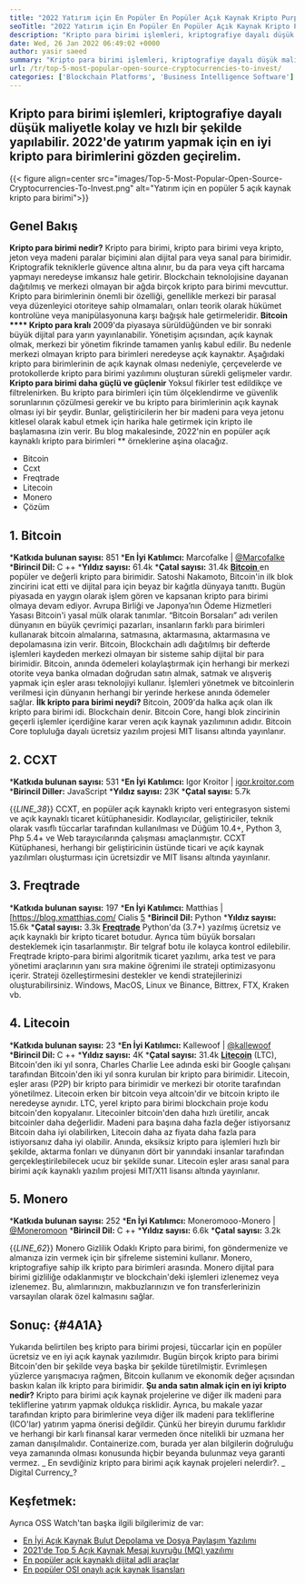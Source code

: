 ```yaml
---
title: "2022 Yatırım için En Popüler En Popüler Açık Kaynak Kripto Purpuzları" 
seoTitle: "2022 Yatırım için En Popüler En Popüler Açık Kaynak Kripto Purpuzları" 
description: "Kripto para birimi işlemleri, kriptografiye dayalı düşük maliyetle kolay ve hızlı bir şekilde yapılabilir. 2022'ye yatırım yapmak için en iyi kripto para birimlerini gözden geçirelim." 
date: Wed, 26 Jan 2022 06:49:02 +0000
author: yasir saeed
summary: "Kripto para birimi işlemleri, kriptografiye dayalı düşük maliyetle kolay ve hızlı bir şekilde yapılabilir. 2022'ye yatırım yapmak için en iyi kripto para birimlerini gözden geçirelim." 
url: /tr/top-5-most-popular-open-source-cryptocurrencies-to-invest/
categories: ['Blockchain Platforms', 'Business Intelligence Software']
---
```


## Kripto para birimi işlemleri, kriptografiye dayalı düşük maliyetle kolay ve hızlı bir şekilde yapılabilir. 2022'de yatırım yapmak için en iyi kripto para birimlerini gözden geçirelim.

{{< figure align=center src="images/Top-5-Most-Popular-Open-Source-Cryptocurrencies-To-Invest.png" alt="Yatırım için en popüler 5 açık kaynak kripto para birimi">}}


## **Genel Bakış** 
**Kripto para birimi nedir?**  Kripto para birimi, kripto para birimi veya kripto, jeton veya madeni paralar biçimini alan dijital para veya sanal para birimidir. Kriptografik tekniklerle güvence altına alınır, bu da para veya çift harcama yapmayı neredeyse imkansız hale getirir. Blockchain teknolojisine dayanan dağıtılmış ve merkezi olmayan bir ağda birçok kripto para birimi mevcuttur. Kripto para birimlerinin önemli bir özelliği, genellikle merkezi bir parasal veya düzenleyici otoriteye sahip olmamaları, onları teorik olarak hükümet kontrolüne veya manipülasyonuna karşı bağışık hale getirmeleridir.
**Bitcoin  ****  Kripto para kralı**  2009'da piyasaya sürüldüğünden ve bir sonraki büyük dijital para yarın yayınlanabilir. Yönetişim açısından, açık kaynak olmak, merkezi bir yönetim fikrinde tamamen yanlış kabul edilir. Bu nedenle merkezi olmayan kripto para birimleri neredeyse açık kaynaktır.
Aşağıdaki kripto para birimlerinin de açık kaynak olması nedeniyle, çerçevelerde ve protokollerde kripto para birimi yazılımını oluşturan sürekli gelişmeler vardır. **Kripto para birimi daha güçlü ve güçlenir**  Yoksul fikirler test edildikçe ve filtrelenirken. Bu kripto para birimleri için tüm ölçeklendirme ve güvenlik sorunlarının çözülmesi gerekir ve bu kripto para birimlerinin açık kaynak olması iyi bir şeydir. Bunlar, geliştiricilerin her bir madeni para veya jetonu kitlesel olarak kabul etmek için harika hale getirmek için kripto ile başlamasına izin verir.
Bu blog makalesinde, 2022'nin en popüler açık kaynaklı kripto para birimleri ** örneklerine aşina olacağız.
  * Bitcoin
  * Ccxt
  * Freqtrade
  * Litecoin
  * Monero
  * Çözüm

## 1. Bitcoin
  ***Katkıda bulunan sayısı:**  851
  ***En İyi Katılımcı:**  Marcofalke | [@Marcofalke][1]
  ***Birincil Dil:**  C ++
  ***Yıldız sayısı:**  61.4k
  ***Çatal sayısı:**  31.4k
[**Bitcoin** ][2] en popüler ve değerli kripto para birimidir. Satoshi Nakamoto, Bitcoin'in ilk blok zincirini icat etti ve dijital para için beyaz bir kağıtla dünyaya tanıttı. Bugün piyasada en yaygın olarak işlem gören ve kapsanan kripto para birimi olmaya devam ediyor. Avrupa Birliği ve Japonya’nın Ödeme Hizmetleri Yasası Bitcoin'i yasal mülk olarak tanımlar. “Bitcoin Borsaları” adı verilen dünyanın en büyük çevrimiçi pazarları, insanların farklı para birimleri kullanarak bitcoin almalarına, satmasına, aktarmasına, aktarmasına ve depolamasına izin verir.
Bitcoin, Blockchain adlı dağıtılmış bir defterde işlemleri kaydeden merkezi olmayan bir sisteme sahip dijital bir para birimidir. Bitcoin, anında ödemeleri kolaylaştırmak için herhangi bir merkezi otorite veya banka olmadan doğrudan satın almak, satmak ve alışveriş yapmak için eşler arası teknolojiyi kullanır. İşlemleri yönetmek ve bitcoinlerin verilmesi için dünyanın herhangi bir yerinde herkese anında ödemeler sağlar.
**İlk kripto para birimi neydi?**  Bitcoin, 2009'da halka açık olan ilk kripto para birimi idi. Blockchain denir. Bitcoin Core, hangi blok zincirinin geçerli işlemler içerdiğine karar veren açık kaynak yazılımının adıdır. Bitcoin Core topluluğa dayalı ücretsiz yazılım projesi MIT lisansı altında yayınlanır.

## 2. CCXT
  ***Katkıda bulunan sayısı:**  531
  ***En İyi Katılımcı:**  Igor Kroitor | [igor.kroitor.com][3]
  ***Birincil Diller:**  JavaScript
  ***Yıldız sayısı:**  23K
  ***Çatal sayısı:**  5.7k

{{_LINE_38_}}
CCXT, en popüler açık kaynaklı kripto veri entegrasyon sistemi ve açık kaynaklı ticaret kütüphanesidir. Kodlayıcılar, geliştiriciler, teknik olarak vasıflı tüccarlar tarafından kullanılması ve Düğüm 10.4+, Python 3, Php 5.4+ ve Web tarayıcılarında çalışması amaçlanmıştır. CCXT Kütüphanesi, herhangi bir geliştiricinin üstünde ticari ve açık kaynak yazılımları oluşturması için ücretsizdir ve MIT lisansı altında yayınlanır.

## 3. Freqtrade
  ***Katkıda bulunan sayısı:**  197
  ***En İyi Katılımcı:**  Matthias | [https://blog.xmatthias.com/ Cialis [5]
  ***Birincil Dil:**  Python
  ***Yıldız sayısı:**  15.6k
  ***Çatal sayısı:**  3.3k
**[Freqtrade][6]**  Python'da (3.7+) yazılmış ücretsiz ve açık kaynaklı bir kripto ticaret botudur. Ayrıca tüm büyük borsaları desteklemek için tasarlanmıştır. Bir telgraf botu ile kolayca kontrol edilebilir.
Freqtrade kripto-para birimi algoritmik ticaret yazılımı, arka test ve para yönetimi araçlarının yanı sıra makine öğrenimi ile strateji optimizasyonu içerir. Strateji özelleştirmesini destekler ve kendi stratejilerinizi oluşturabilirsiniz. Windows, MacOS, Linux ve Binance, Bittrex, FTX, Kraken vb.

## 4. Litecoin
  ***Katkıda bulunan sayısı:**  23
  ***En İyi Katılımcı:**  Kallewoof | [@kallewoof][7]
  ***Birincil Dil:**  C ++
  ***Yıldız sayısı:**  4K
  ***Çatal sayısı:**  31.4k
**[Litecoin][8]**  (LTC), Bitcoin'den iki yıl sonra, Charles Charlie Lee adında eski bir Google çalışanı tarafından Bitcoin'den iki yıl sonra kurulan bir kripto para birimidir. Litecoin, eşler arası (P2P) bir kripto para birimidir ve merkezi bir otorite tarafından yönetilmez. Litecoin erken bir bitcoin veya altcoin'dir ve bitcoin kripto ile neredeyse aynıdır. LTC, yerel kripto para birimi blockchain proje kodu bitcoin'den kopyalanır.
Litecoinler bitcoin'den daha hızlı üretilir, ancak bitcoinler daha değerlidir. Madeni para başına daha fazla değer istiyorsanız Bitcoin daha iyi olabilirken, Litecoin daha az fiyata daha fazla para istiyorsanız daha iyi olabilir. Anında, eksiksiz kripto para işlemleri hızlı bir şekilde, aktarma fonları ve dünyanın dört bir yanındaki insanlar tarafından gerçekleştirilebilecek ucuz bir şekilde sunar. Litecoin eşler arası sanal para birimi açık kaynaklı yazılım projesi MIT/X11 lisansı altında yayınlanır.

## 5. Monero
  ***Katkıda bulunan sayısı:**  252
  ***En İyi Katılımcı:**  Moneromooo-Monero | [@Moneromoon][9]
  ***Birincil Dil:**  C ++
  ***Yıldız sayısı:**  6.6k
  ***Çatal sayısı:**  3.2k

{{_LINE_62_}}
Monero Gizlilik Odaklı Kripto para birimi, fon göndermenize ve almanıza izin vermek için bir şifreleme sistemini kullanır. Monero, kriptografiye sahip ilk kripto para birimleri arasında. Monero dijital para birimi gizliliğe odaklanmıştır ve blockchain'deki işlemleri izlenemez veya izlenemez. Bu, alımlarınızın, makbuzlarınızın ve fon transferlerinizin varsayılan olarak özel kalmasını sağlar.

## **Sonuç:** {#4A1A}
Yukarıda belirtilen beş kripto para birimi projesi, tüccarlar için en popüler ücretsiz ve en iyi açık kaynak yazılımıdır. Bugün birçok kripto para birimi Bitcoin'den bir şekilde veya başka bir şekilde türetilmiştir. Evrimleşen yüzlerce yarışmacıya rağmen, Bitcoin kullanım ve ekonomik değer açısından baskın kalan ilk kripto para birimidir.
**Şu ​​anda satın almak için en iyi kripto nedir?**  Kripto para birimi açık kaynak projelerine ve diğer ilk madeni para tekliflerine yatırım yapmak oldukça risklidir. Ayrıca, bu makale yazar tarafından kripto para birimlerine veya diğer ilk madeni para tekliflerine (ICO'lar) yatırım yapma önerisi değildir. Çünkü her bireyin durumu farklıdır ve herhangi bir karlı finansal karar vermeden önce nitelikli bir uzmana her zaman danışılmalıdır. Containerize.com, burada yer alan bilgilerin doğruluğu veya zamanında olması konusunda hiçbir beyanda bulunmaz veya garanti vermez.
_ En sevdiğiniz kripto para birimi açık kaynak projeleri nelerdir?. _ Digital Currency_?

## Keşfetmek:
Ayrıca OSS Watch'tan başka ilgili bilgilerimiz de var:
  * [En İyi Açık Kaynak Bulut Depolama ve Dosya Paylaşım Yazılımı][12]
  * [2021'de Top 5 Açık Kaynak Mesaj kuyruğu (MQ) yazılımı][13]
  * [En popüler açık kaynaklı dijital adli araçlar][14]
  * [En popüler OSI onaylı açık kaynak lisansları][15]

  
[1]: https://twitter.com/spyced?lang=en
[2]: https://github.com/bitcoin/bitcoin
[3]: http://igor.kroitor.com/
[4]: https://github.com/ccxt/ccxt
[5]: https://twitter.com/liggitt?lang=en
[6]: https://github.com/freqtrade/freqtrade
[7]: https://twitter.com/brian_coca?lang=en
[8]: https://github.com/litecoin-project/litecoin
[9]: https://twitter.com/timograham?lang=en
[10]: https://github.com/monero-project/monero
[11]: mailto:yasir.saeed@aspose.com
[12]: https://products.containerize.com/backup-and-sync/
[13]: https://blog.containerize.com/message-queue-software/top-5-open-source-message-queue-software-in-2021/
[14]: https://blog.containerize.com/digital-forensic-tools/top-5-open-source-digital-forensic-tools-in-2021/
[15]: https://blog.containerize.com/licenses-standards/top-5-most-popular-osi-approved-open-source-licenses-of-2021/
